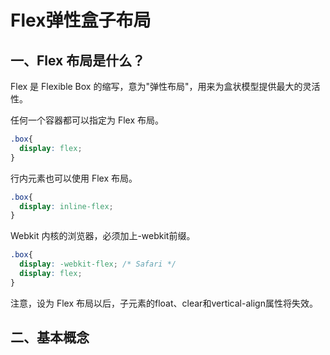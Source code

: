 # Flex弹性盒子布局
## 一、Flex 布局是什么？
Flex 是 Flexible Box 的缩写，意为"弹性布局"，用来为盒状模型提供最大的灵活性。  

任何一个容器都可以指定为 Flex 布局。  

```css
.box{
  display: flex;
}
```

行内元素也可以使用 Flex 布局。  

```css
.box{
  display: inline-flex;
}
```

Webkit 内核的浏览器，必须加上-webkit前缀。  

```css
.box{
  display: -webkit-flex; /* Safari */
  display: flex;
}
```

注意，设为 Flex 布局以后，子元素的float、clear和vertical-align属性将失效。  

## 二、基本概念
